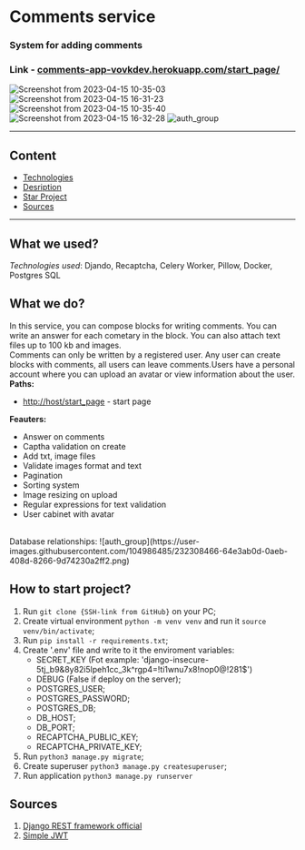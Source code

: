 # Comments service
### System for adding comments
### Link - [comments-app-vovkdev.herokuapp.com/start_page/](https://comments-app-vovkdev.herokuapp.com/start_page/)
![Screenshot from 2023-04-15 10-35-03](https://user-images.githubusercontent.com/104986485/232308608-0d0b0fee-4263-4092-9127-d101e3035c52.png)
![Screenshot from 2023-04-15 16-31-23](https://user-images.githubusercontent.com/104986485/232308637-ccc12c52-a614-4280-8cfd-055b7e0e31d7.png)
![Screenshot from 2023-04-15 10-35-40](https://user-images.githubusercontent.com/104986485/232308702-dc40d65a-c9d1-4338-9700-631287dd503d.png)
![Screenshot from 2023-04-15 16-32-28](https://user-images.githubusercontent.com/104986485/232308660-f2f6ccbe-d395-4f10-b53d-8c7842bd50d0.png)
![auth_group](https://user-images.githubusercontent.com/104986485/232308830-082dfeca-756a-4c60-b383-418e30f5a3f3.png)
___
## Content
 - [Technologies](#what-we-used)
 - [Desription](#what-we-do)
 - [Star Project](#how-to-start-project)
 - [Sources](#sources)
___
## What we used?
_Technologies used_: Djando, Recaptcha, Celery Worker, Pillow, Docker, Postgres SQL

## What we do?
In this service, you can compose blocks for writing comments. 
You can write an answer for each cometary in the block. 
You can also attach text files up to 100 kb and images. <br>
Comments can only be written by a registered user. Any user can create blocks with comments, 
all users can leave comments.Users have a personal account where you can upload an avatar or 
view information about the user.<br>
**Paths:**
- [http://host/start_page](http://host/start_page) - start page

**Feauters:**
- Answer on comments 
- Captha validation on create 
- Add txt, image files 
- Validate images format and text 
- Pagination
- Sorting system
- Image resizing on upload
- Regular expressions for text validation
- User cabinet with avatar
<br>
Database relationships:
![auth_group](https://user-images.githubusercontent.com/104986485/232308466-64e3ab0d-0aeb-408d-8266-9d74230a2ff2.png)

## How to start project?
1. Run `git clone {SSH-link from GitHub}` on your PC;
2. Create virtual environment `python -m venv venv` and run it `source venv/bin/activate`;
3. Run `pip install -r requirements.txt`;
4. Create '.env' file and write to it the enviroment variables:
	- SECRET_KEY (Fot example: 'django-insecure-5tj_b9&8y82i5lpeh1cc_3k^rgp4=!ti1wnu7x8!nop0@!281$')
    - DEBUG (False if deploy on the server);
    - POSTGRES_USER;
    - POSTGRES_PASSWORD;
    - POSTGRES_DB;
    - DB_HOST;
    - DB_PORT;
    - RECAPTCHA_PUBLIC_KEY;
    - RECAPTCHA_PRIVATE_KEY;
5. Run `python3 manage.py migrate`;
6. Create superuser `python3 manage.py createsuperuser`; 
7. Run application `python3 manage.py runserver`

## Sources
1. [Django REST framework official](https://www.django-rest-framework.org/)
2. [Simple JWT](https://django-rest-framework-simplejwt.readthedocs.io/en/latest/getting_started.html)
